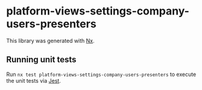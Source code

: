 # platform-views-settings-company-users-presenters

This library was generated with [Nx](https://nx.dev).

## Running unit tests

Run `nx test platform-views-settings-company-users-presenters` to execute the unit tests via [Jest](https://jestjs.io).
